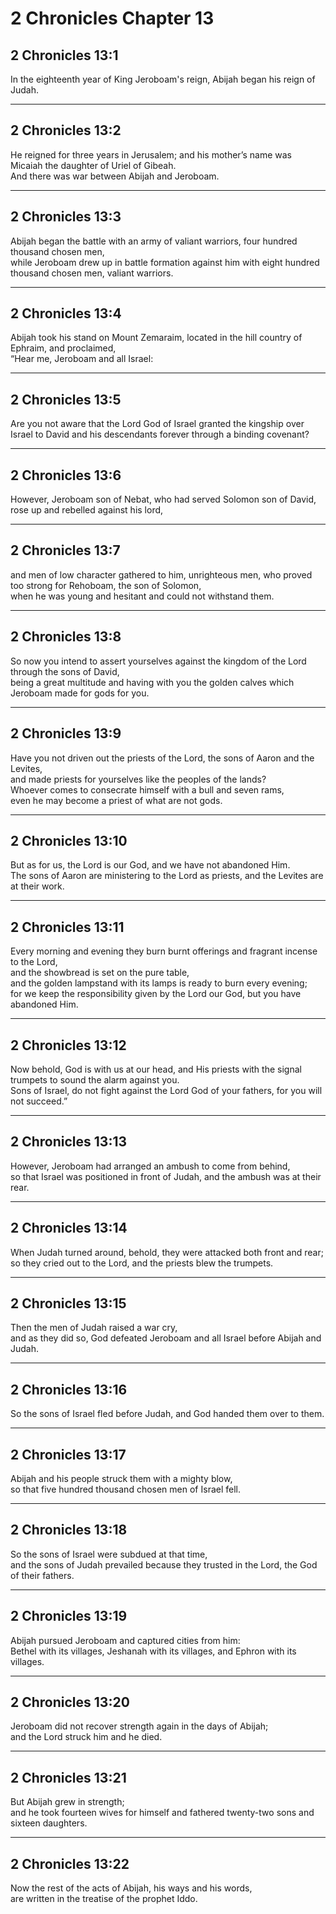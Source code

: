 # 2 Chronicles Chapter 13

## 2 Chronicles 13:1

In the eighteenth year of King Jeroboam's reign, Abijah began his reign of Judah.

---

## 2 Chronicles 13:2

He reigned for three years in Jerusalem; and his mother’s name was Micaiah the daughter of Uriel of Gibeah.  
And there was war between Abijah and Jeroboam.

---

## 2 Chronicles 13:3

Abijah began the battle with an army of valiant warriors, four hundred thousand chosen men,  
while Jeroboam drew up in battle formation against him with eight hundred thousand chosen men, valiant warriors.

---

## 2 Chronicles 13:4

Abijah took his stand on Mount Zemaraim, located in the hill country of Ephraim, and proclaimed,  
“Hear me, Jeroboam and all Israel:

---

## 2 Chronicles 13:5

Are you not aware that the Lord God of Israel granted the kingship over Israel to David and his descendants forever through a binding covenant?

---

## 2 Chronicles 13:6

However, Jeroboam son of Nebat, who had served Solomon son of David, rose up and rebelled against his lord,

---

## 2 Chronicles 13:7

and men of low character gathered to him, unrighteous men, who proved too strong for Rehoboam, the son of Solomon,  
when he was young and hesitant and could not withstand them.

---

## 2 Chronicles 13:8

So now you intend to assert yourselves against the kingdom of the Lord through the sons of David,  
being a great multitude and having with you the golden calves which Jeroboam made for gods for you.

---

## 2 Chronicles 13:9

Have you not driven out the priests of the Lord, the sons of Aaron and the Levites,  
and made priests for yourselves like the peoples of the lands?  
Whoever comes to consecrate himself with a bull and seven rams,  
even he may become a priest of what are not gods.

---

## 2 Chronicles 13:10

But as for us, the Lord is our God, and we have not abandoned Him.  
The sons of Aaron are ministering to the Lord as priests, and the Levites are at their work.

---

## 2 Chronicles 13:11

Every morning and evening they burn burnt offerings and fragrant incense to the Lord,  
and the showbread is set on the pure table,  
and the golden lampstand with its lamps is ready to burn every evening;  
for we keep the responsibility given by the Lord our God, but you have abandoned Him.

---

## 2 Chronicles 13:12

Now behold, God is with us at our head, and His priests with the signal trumpets to sound the alarm against you.  
Sons of Israel, do not fight against the Lord God of your fathers, for you will not succeed.”

---

## 2 Chronicles 13:13

However, Jeroboam had arranged an ambush to come from behind,  
so that Israel was positioned in front of Judah, and the ambush was at their rear.

---

## 2 Chronicles 13:14

When Judah turned around, behold, they were attacked both front and rear;  
so they cried out to the Lord, and the priests blew the trumpets.

---

## 2 Chronicles 13:15

Then the men of Judah raised a war cry,  
and as they did so, God defeated Jeroboam and all Israel before Abijah and Judah.

---

## 2 Chronicles 13:16

So the sons of Israel fled before Judah, and God handed them over to them.

---

## 2 Chronicles 13:17

Abijah and his people struck them with a mighty blow,  
so that five hundred thousand chosen men of Israel fell.

---

## 2 Chronicles 13:18

So the sons of Israel were subdued at that time,  
and the sons of Judah prevailed because they trusted in the Lord, the God of their fathers.

---

## 2 Chronicles 13:19

Abijah pursued Jeroboam and captured cities from him:  
Bethel with its villages, Jeshanah with its villages, and Ephron with its villages.

---

## 2 Chronicles 13:20

Jeroboam did not recover strength again in the days of Abijah;  
and the Lord struck him and he died.

---

## 2 Chronicles 13:21

But Abijah grew in strength;  
and he took fourteen wives for himself and fathered twenty-two sons and sixteen daughters.

---

## 2 Chronicles 13:22

Now the rest of the acts of Abijah, his ways and his words,  
are written in the treatise of the prophet Iddo.
